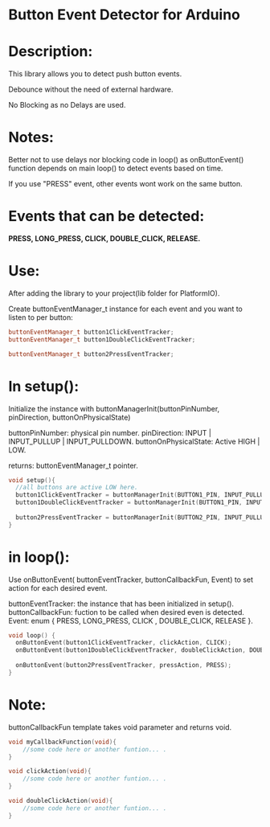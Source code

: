 # Button Event Detector for Arduino

# Description:
This library allows you to detect push button events.

Debounce without the need of external hardware.

No Blocking as no Delays are used.

# Notes:
Better not to use delays nor blocking code in loop() as onButtonEvent() function depends on main loop() to detect events based on time.

If you use "PRESS" event, other events wont work on the same button.

# Events that can be detected:
**PRESS, LONG_PRESS, CLICK, DOUBLE_CLICK, RELEASE.**


# Use:

After adding the library to your project(lib folder for PlatformIO).

Create buttonEventManager_t instance for each event and you want to listen to per button:

```c++
buttonEventManager_t button1ClickEventTracker;
buttonEventManager_t button1DoubleClickEventTracker;

buttonEventManager_t button2PressEventTracker;
```

# In setup():

Initialize the instance with buttonManagerInit(buttonPinNumber, pinDirection, buttonOnPhysicalState)

buttonPinNumber: physical pin number.
pinDirection: INPUT | INPUT_PULLUP | INPUT_PULLDOWN.
buttonOnPhysicalState: Active HIGH | LOW.

returns: buttonEventManager_t pointer.

```c++
void setup(){   
  //all buttons are active LOW here.   
  button1ClickEventTracker = buttonManagerInit(BUTTON1_PIN, INPUT_PULLUP, LOW);
  button1DoubleClickEventTracker = buttonManagerInit(BUTTON1_PIN, INPUT_PULLUP, LOW);
  
  button2PressEventTracker = buttonManagerInit(BUTTON2_PIN, INPUT_PULLUP, LOW);
}
```

# in loop():

Use onButtonEvent( buttonEventTracker, buttonCallbackFun, Event) to set action for each desired event.

buttonEventTracker: the instance that has been initialized in setup().
buttonCallbackFun: fuction to be called when desired even is detected.
Event: enum { PRESS, LONG_PRESS, CLICK , DOUBLE_CLICK, RELEASE }.

```c++
void loop() {
  onButtonEvent(button1ClickEventTracker, clickAction, CLICK);
  onButtonEvent(button1DoubleClickEventTracker, doubleClickAction, DOUBLE_CLICK);
  
  onButtonEvent(button2PressEventTracker, pressAction, PRESS);
}
```

# Note:
buttonCallbackFun template takes void parameter and returns void.

```c++
void myCallbackFunction(void){
    //some code here or another funtion... .  
}

void clickAction(void){
    //some code here or another funtion... .
}

void doubleClickAction(void){
    //some code here or another funtion... .
}
```
